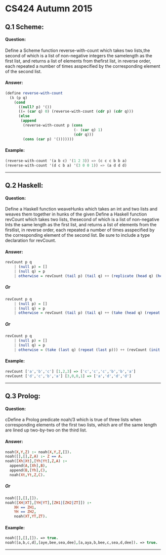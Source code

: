 # CS424 Autumn 2015

## Q.1 Scheme:
#### Question:
Define  a  Scheme  function  reverse-with-count  which  takes  two lists,the  second  of  which  is  a  list  of  non-negative  integers  the samelength  as  the  first  list,  and  returns  a  list  of  elements  from thefirst  list,  in  reverse  order,  each  repeated  a  number  of  times asspecified by the corresponding element of the second list.

#### Answer:
``` Scheme
(define reverse-with-count
  (λ (p q)
    (cond
      ((null? p) '())
      ((= (car q) 0) (reverse-with-count (cdr p) (cdr q)))
      (else
       (append
        (reverse-with-count p (cons
                               (- (car q) 1)
                               (cdr q)))
        (cons (car p) '()))))))
```

#### Example:
``` Scheme
(reverse-with-count '(a b c) '(1 2 3)) => (c c c b b a)
(reverse-with-count '(d c b a) '(3 0 0 1)) => (a d d d)
```

---

## Q.2 Haskell:
#### Question:
Define a Haskell function weaveHunks which takes an int and two lists and weaves them together in hunks of the given Define  a  Haskell  function  revCount  which  takes  two  lists,  thesecond of which is a list of non-negative Ints the same length as the  first  list,  and  returns  a  list  of  elements  from  the  firstlist,  in reverse order, each repeated a number of times asspecified by the corresponding element of the second list. Be sure to include a type declaration for revCount.

#### Answer:
``` Haskell
revCount p q
    | (null p) = []
    | (null q) = p
    | otherwise = revCount (tail p) (tail q) ++ (replicate (head q) (head p))
```

##### Or
``` Haskell
revCount p q
    | (null p) = []
    | (null q) = p
    | otherwise = revCount (tail p) (tail q) ++ (take (head q) (repeat (head p)))
```
##### Or
``` Haskell
revCount p q
    | (null p) = []
    | (null q) = p
    | otherwise = (take (last q) (repeat (last p))) ++ (revCount (init p) (init q))
```

#### Example:
``` Haskell
revCount ['a','b','c'] [1,2,3] => ['c','c','c','b','b','a']
revCount ['d','c','b','a'] [3,0,0,1] => ['a','d','d','d']
```

---
## Q.3 Prolog:
#### Question:
cDefine a Prolog predicate noah/3 which is true of three lists when corresponding  elements  of  the  first  two  lists,  which  are  of  the  same length are lined up two-by-two on the third list.

#### Answer:
``` Prolog
noah(X,Y,Z) :- noah(X,Y,Z,[]).
noah([],[],Z,A) :- Z == A.
noah([Xh|Xt],[Yh|Yt],Z,A) :-
  append(A,[Xh],B),
  append(B,[Yh],C),
  noah(Xt,Yt,Z,C).
```
##### Or
``` Prolog
noah([],[],[]).
noah([XH|XT],[YH|YT],[ZH1|[ZH2|ZT]]) :-
    XH == ZH1,
    YH == ZH2,
    noah(XT,YT,ZT).
```

#### Example:
``` Prolog
noah([],[],[]). => true.
noah([a,b,c,d],[aye,bee,sea,dee],[a,aya,b,bee,c,sea,d,dee]). => true.
```

---